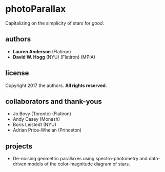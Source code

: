 # photoParallax
Capitalizing on the simplicity of stars for *good*.

## authors
- **Lauren Anderson** (Flatiron)
- **David W. Hogg** (NYU) (Flatiron) (MPIA)

## license
Copyright 2017 the authors. **All rights reserved**.

## collaborators and thank-yous
- Jo Bovy (Toronto) (Flatiron)
- Andy Casey (Monash)
- Boris Leistedt (NYU)
- Adrian Price-Whelan (Princeton)

## projects
- De-noising geometric parallaxes using spectro-photometry and data-driven models of the color-magnitude diagram of stars.
